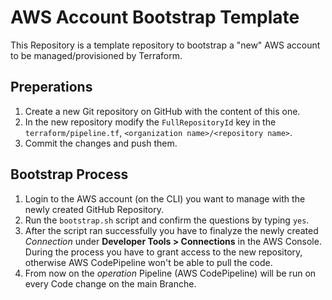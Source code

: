 # AWS Account Bootstrap Template
This Repository is a template repository to bootstrap a "new" AWS account to be managed/provisioned by Terraform.

## Preperations
1. Create a new Git repository on GitHub with the content of this one.
2. In the new repository modify the `FullRepositoryId` key in the `terraform/pipeline.tf`, `<organization name>/<repository name>`.
3. Commit the changes and push them.

## Bootstrap Process
1. Login to the AWS account (on the CLI) you want to manage with the newly created GitHub Repository.
2. Run the `bootstrap.sh` script and confirm the questions by typing `yes`.
3. After the script ran successfully you have to finalyze the newly created *Connection* under **Developer Tools > Connections** in the AWS Console. During the process you have to grant access to the new repository, otherwise AWS CodePipeline won't be able to pull the code.
4. From now on the *operation* Pipeline (AWS CodePipeline) will be run on every Code change on the main Branche.